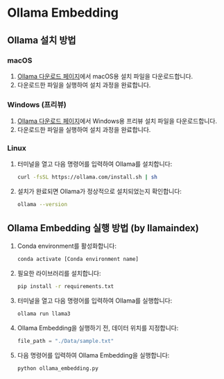 # Ollama Embedding

## Ollama 설치 방법

### macOS

1. [Ollama 다운로드 페이지](https://ollama.com/download)에서 macOS용 설치 파일을 다운로드합니다.
2. 다운로드한 파일을 실행하여 설치 과정을 완료합니다.

### Windows (프리뷰)

1. [Ollama 다운로드 페이지](https://ollama.com/download)에서 Windows용 프리뷰 설치 파일을 다운로드합니다.
2. 다운로드한 파일을 실행하여 설치 과정을 완료합니다.

### Linux

1. 터미널을 열고 다음 명령어를 입력하여 Ollama를 설치합니다:
    ```bash
    curl -fsSL https://ollama.com/install.sh | sh
    ```
2. 설치가 완료되면 Ollama가 정상적으로 설치되었는지 확인합니다:
    ```bash
    ollama --version
    ```

## Ollama Embedding 실행 방법 (by llamaindex)

1. Conda environment를 활성화합니다:
    ```bash
    conda activate [Conda environment name]
    ```

2. 필요한 라이브러리를 설치합니다:
    ```bash
    pip install -r requirements.txt
    ```

3. 터미널을 열고 다음 명령어를 입력하여 Ollama를 실행합니다:
    ```bash
    ollama run llama3
    ```

4. Ollama Embedding을 실행하기 전, 데이터 위치를 지정합니다:
    ```python
    file_path = "./Data/sample.txt"
    ```

5. 다음 명령어를 입력하여 Ollama Embedding을 실행합니다:
    ```bash
    python ollama_embedding.py
    ```